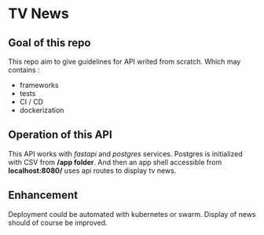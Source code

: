 # TV News

## Goal of this repo
This repo aim to give guidelines for API writed from scratch.
Which may contains :
- frameworks
- tests
- CI / CD
- dockerization


## Operation of this API
This API works with *fastapi* and *postgres* services.
Postgres is initialized with CSV from __/app folder__.
And then an app shell accessible from __localhost:8080/__ uses api routes to display tv news.


## Enhancement
Deployment could be automated with kubernetes or swarm.
Display of news should of course be improved.
